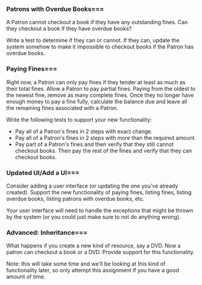 ### Patrons with Overdue Books===
A Patron cannot checkout a book if they have any outstanding fines. Can they checkout a book if they have overdue books?

Write a test to determine if they can or cannot. If they can, update the system somehow to make it impossible to checkout books if the Patron has overdue books.

### Paying Fines===
Right now, a Patron can only pay fines if they tender at least as much as their total fines. Allow a Patron to pay partial fines. Paying from the oldest to the newest fine, remove as many complete fines. Once they no longer have enough money to pay a fine fully, calculate the balance due and leave all the remaining fines associated with a Patron.

Write the following tests to support your new functionality:
* Pay all of a Patron's fines in 2 steps with exact change.
* Pay all of a Patron's fines in 2 steps with more than the required amount.
* Pay part of a Patron's fines and then verify that they still cannot checkout books. Then pay the rest of the fines and verify that they can checkout books.

### Updated UI/Add a UI===
Consider adding a user interface (or updating the one you've already created). Support the new functionality of paying fines, listing fines, listing overdue books, listing patrons with overdue books, etc.

Your user interface will need to handle the exceptions that might be thrown by the system (or you could just make sure to not do anything wrong).

### Advanced: Inheritance===
What happens if you create a new kind of resource, say a DVD. Now a patron can checkout a book or a DVD. Provide support for this functionality.

Note: this will take some time and we'll be looking at this kind of functionality later, so only attempt this assignment if you have a good amount of time.